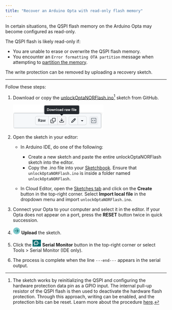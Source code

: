 ```yaml
---
title: "Recover an Arduino Opta with read-only flash memory"
---
```


In certain situations, the QSPI flash memory on the Arduino Opta may become configured as read-only.

The QSPI flash is likely read-only if:

* You are unable to erase or overwrite the QSPI flash memory.
* You encounter an `Error formatting OTA partition` message when attempting to [partition the memory](https://support.arduino.cc/hc/en-us/articles/16206977438748-Reset-the-flash-memory-on-STM32H747-based-devices).

The write protection can be removed by uploading a recovery sketch.

----

Follow these steps:

1. Download or copy the [unlockOptaNORFlash.ino](https://github.com/manchoz/unbrick-recover-readonly-flash-arduino-opta/blob/master/unlockOptaNORFlash/unlockOptaNORFlash.ino)[^1] sketch from GitHub.

   ![Downloading a file on GitHub.](img/github-download.png)

1. Open the sketch in your editor:

   * In Arduino IDE, do one of the following:

     * Create a new sketch and paste the entire unlockOptaNORFlash sketch into the editor.
     * Copy the .ino file into your [Sketchbook](https://support.arduino.cc/hc/en-us/articles/4412950938514-Open-the-Sketchbook-folder). Ensure that `unlockOptaNORFlash.ino` is inside a folder named `unlockOptaNORFlash`.

   * In Cloud Editor, open the [Sketches tab](https://app.arduino.cc/sketches) and click on the **Create** button in the top-right corner. Select **Import local file** in the dropdown menu and import `unlockOptaNORFlash.ino`.

1. Connect your Opta to your computer and select it in the editor. If your Opta does not appear on a port, press the **RESET** button twice in quick succession.

1. ![Upload button](img/symbol_upload2.png) **Upload** the sketch.

1. Click the ![Serial Monitor button](img/symbol_monitor.png) **Serial Monitor** button in the top-right corner or select Tools > Serial Monitor (IDE only).

1. The process is complete when the line `---end---` appears in the serial output.

[^1]: The sketch works by reinitializing the QSPI and configuring the hardware protection data pin as a GPIO input. The internal pull-up resistor of the QSPI flash is then used to deactivate the hardware flash protection. Through this approach, writing can be enabled, and the protection bits can be reset. Learn more about the procedure [here](https://github.com/manchoz/unbrick-recover-readonly-flash-arduino-opta).
